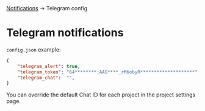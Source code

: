 <div class="breadcrumbs">
    <a href="/administration-guide/notifications">Notifications</a>
    → Telegram config
</div>

# Telegram notifications

`config.json` example:

```json
{
    "telegram_alert": true,
    "telegram_token": "64********:AAG****_rM6obyR********************",
    "telegram_chat":  "",
}
```

You can override the default Chat ID for each project in the project settings page.